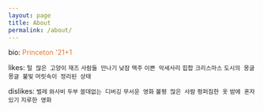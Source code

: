 ```yaml
---
layout: page
title: About
permalink: /about/
---
```


bio: <span style="color:#E47833;">Princeton '21+1</span>

likes: `털 많은 고양이` `재즈` `사람들 만나기` `낮잠` `맥주` `이쁜 악세사리` `힙합` `크리스마스` `도시의 몽글몽글 불빛` `머릿속이 정리된 상태`

dislikes: `벌레` `와사비` `두부` `쓸데없는 디버깅` `무서운 영화` `불평 많은 사람` `펑퍼짐한 옷` `밤에 혼자있기` `지루한 영화`
